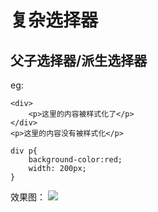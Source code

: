 # 复杂选择器
## 父子选择器/派生选择器

eg:
```html代码
<div>
	<p>这里的内容被样式化了</p>
</div>
<p>这里的内容没有被样式化</p>
```
```css代码
div p{
	background-color:red;
	width: 200px;
}
```
效果图：
![](https://raw.githubusercontent.com/linfeitang/diary/master/Pictures/20190616154624.png?token=AH3FPOHH77VULZ3VIDKBRWK5AX2I2)

